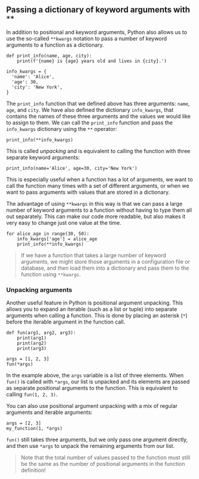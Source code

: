 ## Passing a dictionary of keyword arguments with `**`

In addition to positional and keyword arguments, Python also allows us to use the so-called `**kwargs` notation to pass a number of keyword arguments to a function as a dictionary.

    def print_info(name, age, city):
        print(f'{name} is {age} years old and lives in {city}.')

    info_kwargs = {
      'name': 'Alice',
      'age': 30,
      'city': 'New York',
    }

The `print_info` function that we defined above has three arguments: `name`, `age`, and `city`. We have also defined the dictionary `info_kwargs`, that contains the names of these three arguments and the values we would like to assign to them. We can call the `print_info` function and pass the `info_kwargs` dictionary using the `**` operator:

    print_info(**info_kwargs)

This is called _unpacking_ and is equivalent to calling the function with three separate keyword arguments:

    print_info(name='Alice', age=30, city='New York')

This is especially useful when a function has a lot of arguments, we want to call the function many times with a set of different arguments, or when we want to pass arguments with values that are stored in a dictionary.

The advantage of using `**kwargs` in this way is that we can pass a large number of keyword arguments to a function without having to type them all out separately. This can make our code more readable, but also makes it very easy to change just one value at the time.

    for alice_age in range(30, 50):
        info_kwargs['age'] = alice_age
        print_info(**info_kwargs)

> If we have a function that takes a large number of keyword arguments, we might store those arguments in a configuration file or database, and then load them into a dictionary and pass them to the function using `**kwargs`.

### Unpacking arguments

Another useful feature in Python is positional argument unpacking. This allows you to expand an iterable (such as a list or tuple) into separate arguments when calling a function. This is done by placing an asterisk (`*`) before the iterable argument in the function call.

    def fun(arg1, arg2, arg3):
        print(arg1)
        print(arg2)
        print(arg3)

    args = [1, 2, 3]
    fun(*args)

In the example above, the `args` variable is a list of three elements. When `fun()` is called with `*args`, our list is unpacked and its elements are passed as separate positional arguments to the function. This is equivalent to calling `fun(1, 2, 3)`.

You can also use positional argument unpacking with a mix of regular arguments and iterable arguments:

    args = [2, 3]
    my_function(1, *args)

`fun()` still takes three arguments, but we only pass one argument directly, and then use `*args` to unpack the remaining arguments from our list.

> Note that the total number of values passed to the function must still be the same as the number of positional arguments in the function definition!
